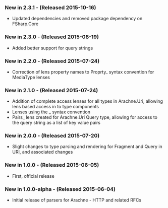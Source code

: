 ### New in 2.3.1 - (Released 2015-10-16)
* Updated dependencies and removed package dependency on FSharp.Core

### New in 2.3.0 - (Released 2015-08-19)
* Added better support for query strings

### New in 2.2.0 - (Released 2015-07-24)
* Correction of lens property names to Proprty_ syntax convention for MediaType lenses

### New in 2.1.0 - (Released 2015-07-24)
* Addition of complete access lenses for all types in Arachne.Uri, allowing lens based access in to type components
* Lenses using the <Property>_ syntax convention
* Pairs_ lens created for Arachne.Uri Query type, allowing for access to the query string as a list of key value pairs

### New in 2.0.0 - (Released 2015-07-20)
* Slight changes to type parsing and rendering for Fragment and Query in URI, and associated changes

### New in 1.0.0 - (Released 2015-06-05)
* First, official release

### New in 1.0.0-alpha - (Released 2015-06-04)
* Initial release of parsers for Arachne - HTTP and related RFCs
